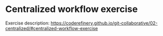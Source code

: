 
# Centralized workflow exercise

Exercise description: https://coderefinery.github.io/git-collaborative/02-centralized/#centralized-workflow-exercise
